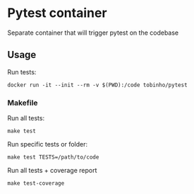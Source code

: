 # Pytest container

Separate container that will trigger pytest on the codebase

## Usage

Run tests:

```
docker run -it --init --rm -v $(PWD):/code tobinho/pytest
```

### Makefile

Run all tests:

```
make test
```

Run specific tests or folder:

```
make test TESTS=/path/to/code
```

Run all tests + coverage report

```
make test-coverage
```
